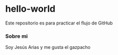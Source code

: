 # hello-world
Este repositorio es para practicar el flujo de GitHub
### Sobre mi
Soy Jesús Arias y me gusta el gazpacho
